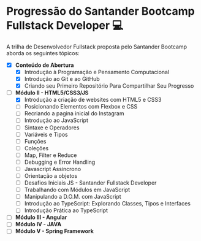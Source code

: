 # Progressão do Santander Bootcamp Fullstack Developer :computer:



A trilha de Desenvolvedor Fullstack proposta pelo Santander Bootcamp aborda os seguintes tópicos:



- [x] **Conteúdo de Abertura**
  - [x] Introdução à Programação e Pensamento Computacional
  - [x] Introdução ao Git e ao GitHub
  - [x] Criando seu Primeiro Repositório Para Compartilhar Seu Progresso
- [ ] **Módulo II - HTML5/CSS3/JS**
  - [x] Introdução a criação de websites com HTML5 e CSS3
  - [ ] Posicionando Elementos com Flexbox e CSS
  - [ ] Recriando a pagina inicial do Instagram
  - [ ] Introdução ao JavaScript
  - [ ] Sintaxe e Operadores
  - [ ] Variáveis e Tipos
  - [ ] Funções
  - [ ] Coleções
  - [ ] Map, Filter e Reduce
  - [ ] Debugging e Error Handling
  - [ ] Javascript Assíncrono
  - [ ] Orientação a objetos
  - [ ] Desafios Iniciais JS - Santander Fullstack Developer
  - [ ] Trabalhando com Módulos em JavaScript
  - [ ] Manipulando a D.O.M. com JavaScript
  - [ ] Introdução ao TypeScript: Explorando Classes, Tipos e Interfaces
  - [ ] Introdução Prática ao TypeScript
- [ ] **Módulo III - Angular**
- [ ] **Módulo IV - JAVA**
- [ ] **Módulo V - Spring Framework**
